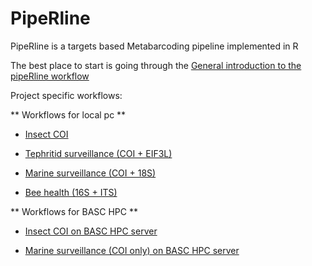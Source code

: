 # PipeRline

PipeRline is a targets based Metabarcoding pipeline implemented in R

The best place to start is going through the [General introduction to the pipeRline workflow](https://alexpiper.github.io/piperline/vignettes/general.html)


Project specific workflows:


** Workflows for local pc **
* [Insect COI](https://alexpiper.github.io/piperline/vignettes/insect_coi.html)

* [Tephritid surveillance (COI + EIF3L)](https://alexpiper.github.io/piperline/vignettes/tephritid.html)

* [Marine surveillance (COI + 18S)](https://alexpiper.github.io/piperline/vignettes/marine_surveillance.html)

* [Bee health (16S + ITS)](https://alexpiper.github.io/piperline/vignettes/fungal_bacterial.html)

 
** Workflows for BASC HPC **

* [Insect COI on BASC HPC server](https://alexpiper.github.io/piperline/vignettes/insect_coi_BASC.html)
 
* [Marine surveillance (COI only) on BASC HPC server](https://alexpiper.github.io/piperline/vignettes/marine_surveillance_coi_BASC.html)

